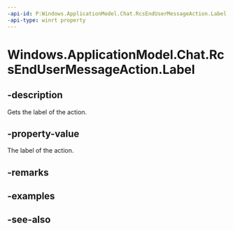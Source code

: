 ```yaml
---
-api-id: P:Windows.ApplicationModel.Chat.RcsEndUserMessageAction.Label
-api-type: winrt property
---
```


<!-- Property syntax
public string Label { get; }
-->

# Windows.ApplicationModel.Chat.RcsEndUserMessageAction.Label

## -description
Gets the label of the action.

## -property-value
The label of the action.

## -remarks

## -examples

## -see-also
